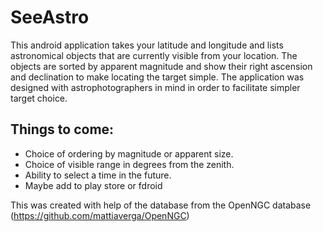# SeeAstro
This android application takes your latitude and longitude and lists astronomical objects that are currently visible from your location. 
The objects are sorted by apparent magnitude and show their right ascension and declination to make locating the target simple. The application
was designed with astrophotographers in mind in order to facilitate simpler target choice. 

## Things to come:
- Choice of ordering by magnitude or apparent size. 
- Choice of visible range in degrees from the zenith.
- Ability to select a time in the future.
- Maybe add to play store or fdroid

This was created with help of the database from the OpenNGC database (https://github.com/mattiaverga/OpenNGC)
